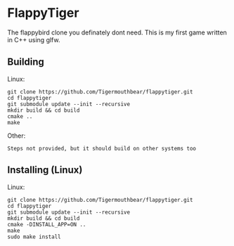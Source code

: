 # FlappyTiger
The flappybird clone you definately dont need. This is my first game written in C++ using glfw.


## Building
Linux:
```
git clone https://github.com/Tigermouthbear/flappytiger.git
cd flappytiger
git submodule update --init --recursive
mkdir build && cd build
cmake ..
make
```
Other:
```
Steps not provided, but it should build on other systems too
```

## Installing (Linux)
Linux:
```
git clone https://github.com/Tigermouthbear/flappytiger.git
cd flappytiger
git submodule update --init --recursive
mkdir build && cd build
cmake -DINSTALL_APP=ON ..
make
sudo make install
```